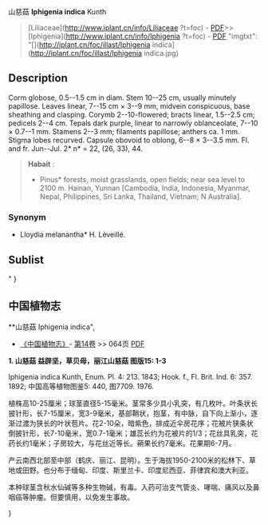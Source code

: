 山慈菇 **Iphigenia indica** Kunth

> [Liliaceae](http://www.iplant.cn/info/Liliaceae ?t=foc) - [PDF](http://iplant.cn/foc/pdf/Liliaceae.pdf)>>[Iphigenia](http://www.iplant.cn/info/Iphigenia ?t=foc) - [PDF](http://www.iplant.cn/foc/pdf/Iphigenia.pdf)
  "imgtxt": "[](http://iplant.cn/foc/illast/Iphigenia indica](http://iplant.cn/foc/illast/Iphigenia indica.jpg)

## Description

Corm globose, 0.5--1.5 cm in diam. Stem 10--25 cm, usually minutely papillose. Leaves linear, 7--15 cm × 3--9 mm, midvein conspicuous, base sheathing and clasping. Corymb 2--10-flowered; bracts linear, 1.5--2.5 cm; pedicels 2--4 cm. Tepals dark purple, linear to narrowly oblanceolate, 7--10 × 0.7--1 mm. Stamens 2--3 mm; filaments papillose; anthers ca. 1 mm. Stigma lobes recurved. Capsule obovoid to oblong, 6--8 × 3--3.5 mm. Fl. and fr. Jun--Jul. 2* n* = 22, (26, 33), 44.

> **Habait** : 
>* Pinus* forests, moist grasslands, open fields; near sea level to 2100 m. Hainan, Yunnan [Cambodia, India, Indonesia, Myanmar, Nepal, Philippines, Sri Lanka, Thailand, Vietnam; N Australia].

### Synonym
* Lloydia melanantha* H. Léveillé.

## Sublist
"
}
## 中国植物志

**山慈菇 Iphigenia indica",

* [《中国植物志》](http://www.iplant.cn/frps)- [第14卷](http://www.iplant.cn/frps/vol/14) >> 064页 [PDF](http://www.iplant.cn/frps/pdf/14/064.pdf)

**1. 山慈菇 益辟坚，草贝母，丽江山慈菇 图版15: 1-3**

Iphigenia indica Kunth, Enum. Pl. 4: 213. 1843; Hook. f., Fl. Brit. Ind. 6: 357. 1892; 中国高等植物图鉴5: 440, 图7709. 1976.

植株高10-25厘米；球茎直径5-15毫米。茎常多少具小乳突，有几枚叶。叶条状长披针形，长7-15厘米，宽3-9毫米，基部鞘状，抱茎，有中脉，自下向上渐小，逐渐过渡为狭长的叶状苞片。花2-10朵，暗紫色，排成近伞房花序；花被片狭条状倒披针形，长7-10毫米，宽0.7-1毫米；雄蕊长约为花被片的1/3；花丝具乳突，花药长约1毫米；子房较大，与花丝近等长。蒴果长约7毫米。花果期6-7月。

产云南西北部至中部（鹤庆、丽江、昆明）。生于海拔1950-2100米的松林下、草地或田野。也分布于缅甸、印度、斯里兰卡、印度尼西亚、菲律宾和澳大利亚。

本种球茎含秋水仙碱等多种生物碱，有毒。入药可治支气管炎、哮喘、痛风以及鼻咽癌等肿瘤。但要慎用，以免发生事故。

}